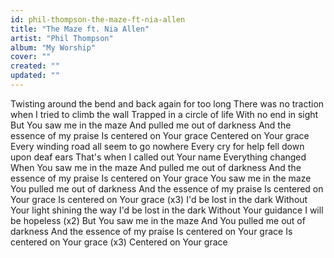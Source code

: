 ```yaml
---
id: phil-thompson-the-maze-ft-nia-allen
title: "The Maze ft. Nia Allen"
artist: "Phil Thompson"
album: "My Worship"
cover: ""
created: ""
updated: ""
---
```


Twisting around the bend and back again for too long
There was no traction when I tried to climb the wall
Trapped in a circle of life
With no end in sight
But You saw me in the maze
And pulled me out of darkness
And the essence of my praise
Is centered on Your grace
Centered on Your grace
Every winding road all seem to go nowhere
Every cry for help fell down upon deaf ears
That's when I called out Your name
Everything changed
When You saw me in the maze
And pulled me out of darkness
And the essence of my praise
Is centered on Your grace
You saw me in the maze
You pulled me out of darkness
And the essence of my praise
Is centered on Your grace
Is centered on Your grace
(x3)
I'd be lost in the dark
Without Your light shining the way
I'd be lost in the dark
Without Your guidance
I will be hopeless
(x2)
But You saw me in the maze
And You pulled me out of darkness
And the essence of my praise
Is centered on Your grace
Is centered on Your grace
(x3)
Centered on Your grace